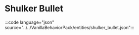 # Shulker Bullet

:::code language="json" source="../../VanillaBehaviorPack/entities/shulker_bullet.json":::